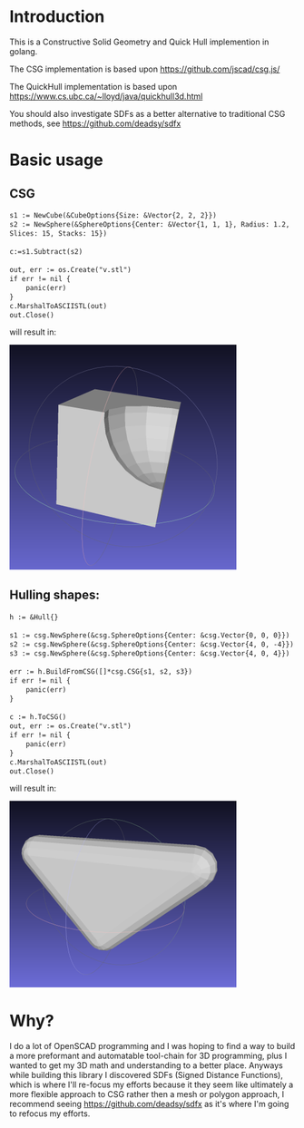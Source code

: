 # Introduction

This is a Constructive Solid Geometry and Quick Hull implemention in golang. 

The CSG implementation is based upon https://github.com/jscad/csg.js/

The QuickHull implementation is based upon https://www.cs.ubc.ca/~lloyd/java/quickhull3d.html

You should also investigate SDFs as a better alternative to traditional CSG methods, see https://github.com/deadsy/sdfx

# Basic usage

## CSG

```golang
s1 := NewCube(&CubeOptions{Size: &Vector{2, 2, 2}})
s2 := NewSphere(&SphereOptions{Center: &Vector{1, 1, 1}, Radius: 1.2, Slices: 15, Stacks: 15})
    
c:=s1.Subtract(s2)

out, err := os.Create("v.stl")
if err != nil {
    panic(err)
}
c.MarshalToASCIISTL(out)
out.Close()

```

will result in:

![Image of resulting subtraction](/images/subtract.png)


## Hulling shapes:

```golang
h := &Hull{}

s1 := csg.NewSphere(&csg.SphereOptions{Center: &csg.Vector{0, 0, 0}})
s2 := csg.NewSphere(&csg.SphereOptions{Center: &csg.Vector{4, 0, -4}})
s3 := csg.NewSphere(&csg.SphereOptions{Center: &csg.Vector{4, 0, 4}})

err := h.BuildFromCSG([]*csg.CSG{s1, s2, s3})
if err != nil {
	panic(err)
}

c := h.ToCSG()
out, err := os.Create("v.stl")
if err != nil {
	panic(err)
}
c.MarshalToASCIISTL(out)
out.Close()
```

will result in:

![Image of resulting hull](/images/hull.png)




# Why?

I do a lot of OpenSCAD programming and I was hoping to find a way to build a more preformant and automatable tool-chain for 3D programming, plus I wanted to get my 3D math and understanding to a better place. Anyways while building this library I discovered SDFs (Signed Distance Functions), which is where I'll re-focus my efforts because it they seem like ultimately a more flexible approach to CSG rather then a mesh or polygon approach, I recommend seeing https://github.com/deadsy/sdfx as it's where I'm going to refocus my efforts. 
